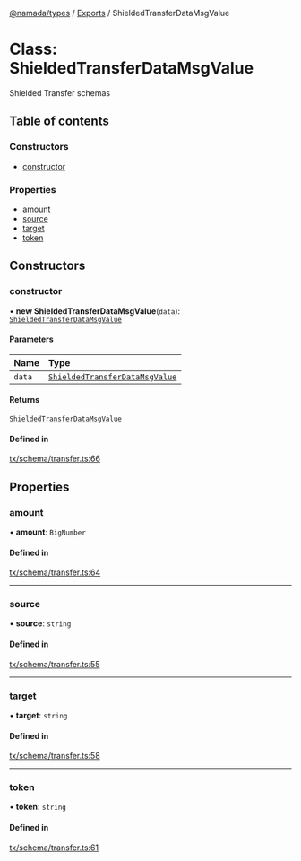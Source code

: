 [@namada/types](../README.md) / [Exports](../modules.md) / ShieldedTransferDataMsgValue

# Class: ShieldedTransferDataMsgValue

Shielded Transfer schemas

## Table of contents

### Constructors

- [constructor](ShieldedTransferDataMsgValue.md#constructor)

### Properties

- [amount](ShieldedTransferDataMsgValue.md#amount)
- [source](ShieldedTransferDataMsgValue.md#source)
- [target](ShieldedTransferDataMsgValue.md#target)
- [token](ShieldedTransferDataMsgValue.md#token)

## Constructors

### constructor

• **new ShieldedTransferDataMsgValue**(`data`): [`ShieldedTransferDataMsgValue`](ShieldedTransferDataMsgValue.md)

#### Parameters

| Name | Type |
| :------ | :------ |
| `data` | [`ShieldedTransferDataMsgValue`](ShieldedTransferDataMsgValue.md) |

#### Returns

[`ShieldedTransferDataMsgValue`](ShieldedTransferDataMsgValue.md)

#### Defined in

[tx/schema/transfer.ts:66](https://github.com/anoma/namada-interface/blob/9724dc7fb547e95a72df1eb06aecb9fed2c6a05b/packages/types/src/tx/schema/transfer.ts#L66)

## Properties

### amount

• **amount**: `BigNumber`

#### Defined in

[tx/schema/transfer.ts:64](https://github.com/anoma/namada-interface/blob/9724dc7fb547e95a72df1eb06aecb9fed2c6a05b/packages/types/src/tx/schema/transfer.ts#L64)

___

### source

• **source**: `string`

#### Defined in

[tx/schema/transfer.ts:55](https://github.com/anoma/namada-interface/blob/9724dc7fb547e95a72df1eb06aecb9fed2c6a05b/packages/types/src/tx/schema/transfer.ts#L55)

___

### target

• **target**: `string`

#### Defined in

[tx/schema/transfer.ts:58](https://github.com/anoma/namada-interface/blob/9724dc7fb547e95a72df1eb06aecb9fed2c6a05b/packages/types/src/tx/schema/transfer.ts#L58)

___

### token

• **token**: `string`

#### Defined in

[tx/schema/transfer.ts:61](https://github.com/anoma/namada-interface/blob/9724dc7fb547e95a72df1eb06aecb9fed2c6a05b/packages/types/src/tx/schema/transfer.ts#L61)
